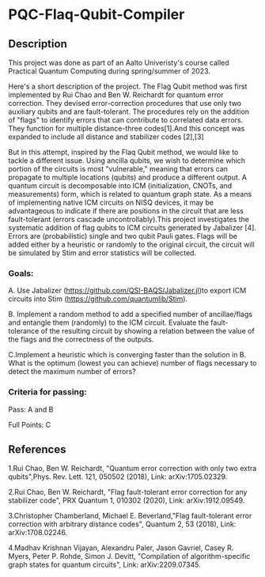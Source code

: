 # PQC-Flaq-Qubit-Compiler

## Description
This project was done as part of an Aalto Univeristy's course called Practical Quantum Computing during spring/summer of 2023. 

Here's a short description of the project. The Flag Qubit method was first implemented by Rui Chao and Ben W. Reichardt for quantum error correction. They devised error-correction procedures that use only two auxiliary qubits and are fault-tolerant. The procedures rely on the addition of "flags" to identify errors that can contribute to correlated data errors. They function for multiple distance-three codes[1].And this concept was expanded to include all distance and stabilizer codes [2],[3]

But in this attempt, inspired by the Flaq Qubit method, we would like to tackle a different issue. Using ancilla qubits, we wish to determine which portion of the circuits is most "vulnerable," meaning that errors can propagate to multiple locations (qubits) and produce a different output. A quantum circuit is decomposable into ICM (initialization, CNOTs, and measurements) form, which is related to quantum graph state. As a means of implementing native ICM circuits on NISQ devices, it may be advantageous to indicate if there are positions in the circuit that are less fault-tolerant (errors cascade uncontrollably).This project investigates the systematic addition of flag qubits to ICM circuits generated by Jabalizer [4]. Errors are (probabilistic) single and two qubit Pauli gates. Flags will be added either by a heuristic or randomly to the original circuit, the circuit will be simulated by Stim and error statistics will be collected.

### Goals:
A. Use Jabalizer (https://github.com/QSI-BAQS/Jabalizer.jl)to export ICM circuits into Stim (https://github.com/quantumlib/Stim). 

B. Implement a random method to add a specified number of ancillae/flags and entangle them (randomly) to the ICM circuit. Evaluate the fault-tolerance of the resulting circuit by showing a relation between the value of the flags and the correctness of the outputs.

C.Implement a heuristic which is converging faster than the solution in B. What is the optimum (lowest you can achieve) number of flags necessary to detect the maximum number of errors?

### Criteria for passing:
Pass: A and B

Full Points: C


## References
1.Rui Chao, Ben W. Reichardt, "Quantum error correction with only two extra qubits",Phys. Rev. Lett. 121, 050502 (2018), Link: arXiv:1705.02329.

2.Rui Chao, Ben W. Reichardt, "Flag fault-tolerant error correction for any stabilizer code",	PRX Quantum 1, 010302 (2020), Link: arXiv:1912.09549.

3.Christopher Chamberland, Michael E. Beverland,"Flag fault-tolerant error correction with arbitrary distance codes", Quantum 2, 53 (2018), Link: arXiv:1708.02246.

4.Madhav Krishnan Vijayan, Alexandru Paler, Jason Gavriel, Casey R. Myers, Peter P. Rohde, Simon J. Devitt, "Compilation of algorithm-specific graph states for quantum circuits", Link: arXiv:2209.07345.
